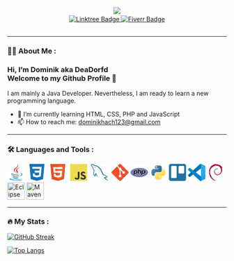 <div id="header" align="center">
  <img src="https://media.giphy.com/media/qgQUggAC3Pfv687qPC/giphy.gif" width="200"/>
</div>
<div id="badges" align="center">
  <a href="https://linktr.ee/deadorfd">
    <img src="https://img.shields.io/badge/Linktree-green?style=for-the-badge&logo=Linktree&logoColor=white" alt="Linktree Badge"/>
  </a>
  <a href="https://de.fiverr.com/deadorfdtm?up_rollout=true">
    <img src="https://img.shields.io/badge/fiverr-green?style=for-the-badge&logo=fiverr&logoColor=white" alt="Fiverr Badge"/>
  </a>
  <br>
  <img src="https://komarev.com/ghpvc/?username=DeaDorfd" alt=""/>
</div>

---

### :man_technologist: About Me :

<h3>Hi, I’m Dominik aka DeaDorfd<br>   Welcome to my Github Profile 👋</h3>

I am mainly a Java Developer. Nevertheless, I am ready to learn a new programming language.

- 🌱 I’m currently learning HTML, CSS, PHP and JavaScript
- 📫 How to reach me: dominikhach123@gmail.com

---

### :hammer_and_wrench: Languages and Tools :

<div>
  <img src="https://github.com/devicons/devicon/blob/master/icons/java/java-original.svg" title="Java" alt="Java" width="40" height="40"/>&nbsp;
  <img src="https://github.com/devicons/devicon/blob/master/icons/css3/css3-plain.svg"  title="CSS3" alt="CSS" width="40" height="40"/>&nbsp;
  <img src="https://github.com/devicons/devicon/blob/master/icons/html5/html5-original.svg" title="HTML5" alt="HTML" width="40" height="40"/>&nbsp;
  <img src="https://github.com/devicons/devicon/blob/master/icons/javascript/javascript-original.svg" title="JavaScript" alt="JavaScript" width="40" height="40"/>&nbsp;
  <img src="https://github.com/devicons/devicon/blob/master/icons/mysql/mysql-original.svg" title="MySQL"  alt="MySQL" width="40" height="40"/>&nbsp;
  <img src="https://github.com/devicons/devicon/blob/master/icons/git/git-original.svg" title="Git" **alt="Git" width="40" height="40"/>
  <img src="https://github.com/devicons/devicon/blob/master/icons/php/php-original.svg" title="php" **alt="php" width="40" height="40"/>
  <img src="https://github.com/devicons/devicon/blob/master/icons/python/python-original.svg" title="Python" **alt="Python" width="40" height="40"/>
  <img src="https://github.com/devicons/devicon/blob/master/icons/trello/trello-plain.svg" title="Trello" **alt="trello" width="40" height="40"/>
  <img src="https://github.com/devicons/devicon/blob/master/icons/vscode/vscode-original.svg" title="vscode" **alt="vscode" width="40" height="40"/>
  <img src="https://github.com/devicons/devicon/blob/master/icons/debian/debian-original.svg" title="Debian" **alt="Debian" width="40" height="40"/>
  <img src="https://github.com/get-icon/geticon/blob/master/icons/eclipse.svg" title="Eclipse" **alt="Eclipse" width="40" height="40"/>
  <img src="https://github.com/get-icon/geticon/blob/master/icons/maven.svg" title="Maven" **alt="Maven" width="40" height="40"/>
</div>

---

### :fire: My Stats :

[![GitHub Streak](http://github-readme-streak-stats.herokuapp.com?user=DeaDorfd&theme=dark&hide_border=true&border_radius=7.0&date_format=j%20M%5B%20Y%5D)](https://git.io/streak-stats)

[![Top Langs](https://github-readme-stats.vercel.app/api/top-langs/?username=DeaDorfd&layout=compact&theme=vision-friendly-dark&hide_border=true)](https://github.com/anuraghazra/github-readme-stats)


